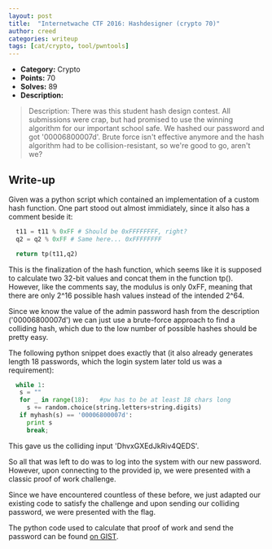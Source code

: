 ```yaml
---
layout: post
title:  "Internetwache CTF 2016: Hashdesigner (crypto 70)"
author: creed
categories: writeup
tags: [cat/crypto, tool/pwntools]
---
```


* **Category:** Crypto
* **Points:** 70
* **Solves:** 89
* **Description:**

> Description: There was this student hash design contest. All submissions were crap, but had promised to use the winning algorithm for our important school safe. We hashed our password and got '00006800007d'. Brute force isn't effective anymore and the hash algorithm had to be collision-resistant, so we're good to go, aren't we?

## Write-up

Given was a python script which contained an implementation of a custom hash function. One part stood out almost immidiately, since it also has a comment beside it:

```python
  t11 = t11 % 0xFF # Should be 0xFFFFFFFF, right?
  q2 = q2 % 0xFF # Same here... 0xFFFFFFFF

  return tp(t11,q2)
```
This is the finalization of the hash function, which seems like it is supposed to calculate two 32-bit values and concat them in the function tp().
However, like the comments say, the modulus is only 0xFF, meaning that there are only 2^16 possible hash values instead of the intended 2^64.

Since we know the value of the admin password hash from the description ('00006800007d') we can just use a brute-force approach to find a colliding hash, which due to the low number of possible hashes should be pretty easy.

The following python snippet does exactly that (it also already generates length 18 passwords, which the login system later told us was a requirement):

```python
  while 1:
   s = ""
   for _ in range(18):   #pw has to be at least 18 chars long
     s += random.choice(string.letters+string.digits)
   if myhash(s) == '00006800007d':
     print s
     break;
```
This gave us the colliding input 'DhvxGXEdJkRiv4QEDS'.

So all that was left to do was to log into the system with our new password. However, upon connecting to the provided ip, we were presented with a classic proof of work challenge.

Since we have encountered countless of these before, we just adapted our existing code to satisfy the challenge and upon sending our colliding password, we were presented with the flag.

The python code used to calculate that proof of work and send the password can be found [on GIST](https://gist.github.com/dkales/d396c0318d12e93d89fa).
